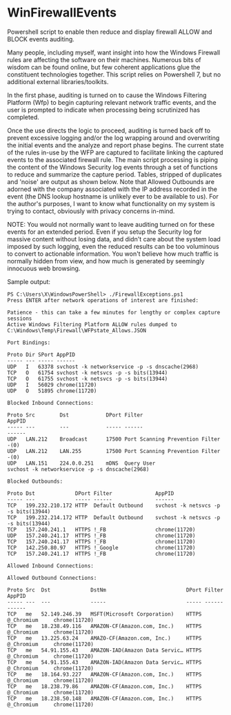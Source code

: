 # WinFirewallEvents
Powershell script to enable then reduce and display firewall ALLOW and BLOCK events auditing.

Many people, including myself, want insight into how the Windows Firewall rules are affecting the software on their machines. Numerous bits of wisdom can be found online, but few coherent applications glue the constituent technologies together. This script relies on Powershell 7, but no additional external libraries/toolkits.

In the first phase, auditing is turned on to cause the Windows Filtering Platform (Wfp) to begin capturing relevant network traffic events, and the user is prompted to indicate when processing being scrutinized has completed.

Once the use directs the logic to proceed, auditing is turned back off to prevent excessive logging and/or the log wrapping around and overwriting the initial events and the analyze and report phase begins. The current state of the rules in-use by the WFP are captured to facilitate linking the captured events to the associated firewall rule. The main script processing is piping the content of the Windows Security log events through a set of functions to reduce and summarize the capture period.  Tables, stripped of duplicates and 'noise' are output as shown below.  Note that Allowed Outbounds are adorned with the company associated with the IP address recorded in the event (the DNS lookup hostname is unlikely ever to be available to us). For the author's purposes, I want to know what functionality on my system is trying to contact, obviously with privacy concerns in-mind.

NOTE: You would not normally want to leave auditing turned on for these events for an extended period.  Even if you setup the Security log for massive content without losing data, and didn't care about the system load imposed by such logging, even the reduced results can be too voluminous to convert to actionable information. You won't believe how much traffic is normally hidden from view, and how much is generated by seemingly innocuous web browsing.

Sample output:
```text
PS C:\Users\X\WindowsPowerShell> ./FirewallExceptions.ps1
Press ENTER after network operations of interest are finished:

Patience - this can take a few minutes for lengthy or complex capture sessions
Active Windows Filtering Platform ALLOW rules dumped to C:\Windows\Temp\Firewall\WFPstate_Allows.JSON

Port Bindings:

Proto Dir SPort AppPID
----- --- ----- ------
UDP   I   63378 svchost -k networkservice -p -s dnscache(2968)
TCP   O   61754 svchost -k netsvcs -p -s bits(13944)
TCP   O   61755 svchost -k netsvcs -p -s bits(13944)
UDP   I   56029 chrome(11720)
UDP   O   51895 chrome(11720)

Blocked Inbound Connections:

Proto Src        Dst            DPort Filter                             AppPID
----- ---        ---            ----- ------                             ------
UDP   LAN.212    Broadcast      17500 Port Scanning Prevention Filter    -(0)
UDP   LAN.212    LAN.255        17500 Port Scanning Prevention Filter    -(0)
UDP   LAN.151    224.0.0.251    mDNS  Query User                         svchost -k networkservice -p -s dnscache(2968)

Blocked Outbounds:

Proto Dst             DPort Filter              AppPID
----- ---             ----- ------              ------
TCP   199.232.210.172 HTTP  Default Outbound    svchost -k netsvcs -p -s bits(13944)
TCP   199.232.214.172 HTTP  Default Outbound    svchost -k netsvcs -p -s bits(13944)
TCP   157.240.241.1   HTTPS !_FB                chrome(11720)
UDP   157.240.241.17  HTTPS !_FB                chrome(11720)
TCP   157.240.241.17  HTTPS !_FB                chrome(11720)
TCP   142.250.80.97   HTTPS !_Google            chrome(11720)
TCP   157.240.241.17  HTTPS !_FB                chrome(11720)

Allowed Inbound Connections:

Allowed Outbound Connections:

Proto Src  Dst             DstNm                          DPort Filter         AppPID
----- ---  ---             -----                          ----- ------         ------
TCP   me   52.149.246.39   MSFT(Microsoft Corporation)    HTTPS @_Chromium     chrome(11720)
TCP   me   18.238.49.116   AMAZON-CF(Amazon.com, Inc.)    HTTPS @_Chromium     chrome(11720)
TCP   me   13.225.63.24    AMAZO-CF(Amazon.com, Inc.)     HTTPS @_Chromium     chrome(11720)
TCP   me   54.91.155.43    AMAZON-IAD(Amazon Data Servic… HTTPS @_Chromium     chrome(11720)
TCP   me   54.91.155.43    AMAZON-IAD(Amazon Data Servic… HTTPS @_Chromium     chrome(11720)
TCP   me   18.164.93.227   AMAZON-CF(Amazon.com, Inc.)    HTTPS @_Chromium     chrome(11720)
TCP   me   18.238.79.86    AMAZON-CF(Amazon.com, Inc.)    HTTPS @_Chromium     chrome(11720)
TCP   me   18.238.50.148   AMAZON-CF(Amazon.com, Inc.)    HTTPS @_Chromium     chrome(11720)
```

